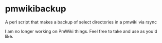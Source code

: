 # pmwikibackup
A perl script that makes a backup of select directories in a pmwiki via rsync

I am no longer working on PmWiki things. Feel free to take and use as you'd like.
